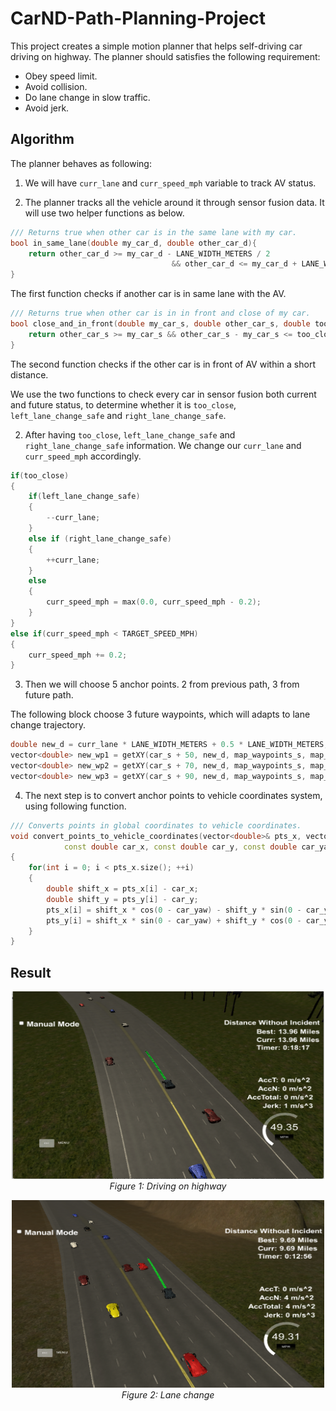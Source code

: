 # CarND-Path-Planning-Project

This project creates a simple motion planner that helps self-driving car driving on highway. The planner should
satisfies the following requirement:

- Obey speed limit.
- Avoid collision.
- Do lane change in slow traffic.
- Avoid jerk.

## Algorithm

The planner behaves as following:
1. We will have `curr_lane` and `curr_speed_mph` variable to track AV status. 

2. The planner tracks all the vehicle around it through sensor fusion data. It will use two helper functions as below. 
```c++
/// Returns true when other car is in the same lane with my car.
bool in_same_lane(double my_car_d, double other_car_d){
	return other_car_d >= my_car_d - LANE_WIDTH_METERS / 2 
									&& other_car_d <= my_car_d + LANE_WIDTH_METERS / 2;
}
```
The first function checks if another car is in same lane with the AV.

```c++
/// Returns true when other car is in in front and close of my car.
bool close_and_in_front(double my_car_s, double other_car_s, double too_close_distance_meters){
	return other_car_s >= my_car_s && other_car_s - my_car_s <= too_close_distance_meters;
}
```
The second function checks if the other car is in front of AV within a short distance.

We use the two functions to check every car in sensor fusion both current and future status, to determine whether it is `too_close`, `left_lane_change_safe` and `right_lane_change_safe`.

2. After having `too_close`, `left_lane_change_safe` and `right_lane_change_safe` information. We change our `curr_lane` and `curr_speed_mph` accordingly.

```c++
if(too_close)
{
    if(left_lane_change_safe)
    {
        --curr_lane;
    } 
    else if (right_lane_change_safe)
    {
        ++curr_lane;
    }
    else 
    {
        curr_speed_mph = max(0.0, curr_speed_mph - 0.2);
    }
}
else if(curr_speed_mph < TARGET_SPEED_MPH)
{
    curr_speed_mph += 0.2;		
}
```

3. Then we will choose 5 anchor points. 2 from previous path, 3 from future path.

The following block choose 3 future waypoints, which will adapts to lane change trajectory.
```c++
double new_d = curr_lane * LANE_WIDTH_METERS + 0.5 * LANE_WIDTH_METERS;
vector<double> new_wp1 = getXY(car_s + 50, new_d, map_waypoints_s, map_waypoints_x, map_waypoints_y);
vector<double> new_wp2 = getXY(car_s + 70, new_d, map_waypoints_s, map_waypoints_x, map_waypoints_y);
vector<double> new_wp3 = getXY(car_s + 90, new_d, map_waypoints_s, map_waypoints_x, map_waypoints_y);
```

4. The next step is to convert anchor points to vehicle coordinates system, using following function.
```c++
/// Converts points in global coordinates to vehicle coordinates.
void convert_points_to_vehicle_coordinates(vector<double>& pts_x, vector<double>& pts_y, 
			const double car_x, const double car_y, const double car_yaw)
{
	for(int i = 0; i < pts_x.size(); ++i)
	{
		double shift_x = pts_x[i] - car_x;
		double shift_y = pts_y[i] - car_y;
		pts_x[i] = shift_x * cos(0 - car_yaw) - shift_y * sin(0 - car_yaw);
		pts_y[i] = shift_x * sin(0 - car_yaw) + shift_y * cos(0 - car_yaw);
	}
}
```


## Result

<p align="center">
  <img src="report_images/result.png" width="500" height="300"/>
  <br>
  <em>Figure 1: Driving on highway</em>
</p>

<p align="center">
  <img src="report_images/lane_change.png" width="500" height="300"/>
  <br>
  <em>Figure 2: Lane change</em>
</p>
